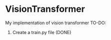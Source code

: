 # VisionTransformer
My implementation of vision transformer
TO-DO:
1. Create a train.py file   (DONE)

